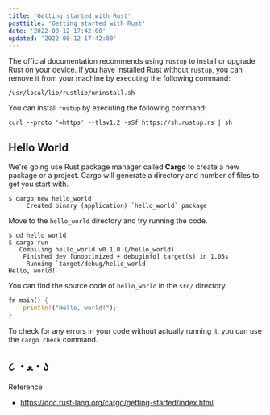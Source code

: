 ```yaml
---
title: 'Getting started with Rust'
posttitle: 'Getting started with Rust'
date: '2022-08-12 17:42:00'
updated: '2022-08-12 17:42:00'
---
```


The official documentation recommends using `rustup` to install or upgrade Rust on your device.
If you have installed Rust without `rustup`, you can remove it from your machine by executing the following command:

```text
/usr/local/lib/rustlib/uninstall.sh
```

You can install `rustup` by executing the following command:

```text
curl --proto '=https' --tlsv1.2 -sSf https://sh.rustup.rs | sh
```

## Hello World

We're going use Rust package manager called **Cargo** to create a new package or a project.
Cargo will generate a directory and number of files to get you start with.

```text
$ cargo new hello_world
     Created binary (application) `hello_world` package
```

Move to the `hello_world` directory and try running the code.

```text
$ cd hello_world
$ cargo run 
   Compiling hello_world v0.1.0 (/hello_world)
    Finished dev [unoptimized + debuginfo] target(s) in 1.05s
     Running `target/debug/hello_world`
Hello, world!
```

You can find the source code of `hello_world` in the `src/` directory.

```rust
fn main() {
    println!("Hello, world!");
}
```

To check for any errors in your code without actually running it, you can use the `cargo check` command.

## ૮ ・ﻌ・ა

Reference
- <https://doc.rust-lang.org/cargo/getting-started/index.html>
